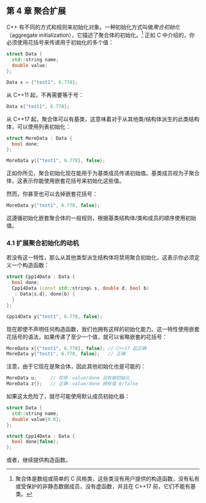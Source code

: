 ## 第 4 章    聚合扩展

C++ 有不同的方式和规则来初始化对象。一种初始化方式叫做*聚合初始化*（aggregate initialization），它描述了聚合体的初始化。[^1] 正如 C 中介绍的，你必须使用花括号来传递用于初始化的多个值：

[^1]: 聚合体是数组或简单的 C 风格类，这些类没有用户提供的构造函数，没有私有或受保护的非静态数据成员，没有虚函数，并且在 C++17 前，它们不能有基类。

```c++
struct Data {
  std::string name;
  double value;
};

Data x = {"test1", 6.778};
```

从 C++11 起，不再需要等于号：

```c++
Data x{"test1", 6.778};
```

从 C++17 起，聚合体可以有基类，这意味着对于从其他类/结构体派生的此类结构体，可以使用列表初始化：

```c++
struct MoreData : Data {
  bool done;
};

MoreData y{{"test1", 6.778}, false};
```

正如你所见，聚合初始化现在能用于为基类成员传递初始值。基类成员视为子聚合体，这表示你能使用嵌套花括号来初始化这些值。

然而，你甚至也可以去掉嵌套花括号：

```c++
MoreData y{"test1", 6.778, false};
```

这遵循初始化嵌套聚合体的一般规则，根据基类结构体/类和成员的顺序使用初始值。

### 4.1    扩展聚合初始化的动机

若没有这一特性，那么从其他类型派生结构体将禁用聚合初始化，这表示你必须定义一个构造函数：

```c++
struct Cpp14Data : Data {
  bool done;
  Cpp14Data (const std::string& s, double d, bool b)
   : Data{s,d}, done{b} {
  }
};

Cpp14Data y{"test1", 6.778, false};
```

现在即使不声明任何构造函数，我们也拥有这样的初始化能力。这一特性使用嵌套花括号的语法，如果传递了至少一个值，就可以省略嵌套的花括号：

```c++
MoreData x{{"test1", 6.778}, false}; // C++17 起正确
MoreData y{"test1", 6.778, false};   // 正确
```

注意，由于它现在是聚合体，因此其他初始化也是可能的：

```c++
MoreData u;     // 哎呀：value/done 没有被初始化
MoreData z{};   // 正确：value/done 拥有值 0/false
```

如果这太危险了，就尽可能使用默认成员初始化器：

```c++
struct Data {
  std::string name;
  double value{0.0};
};

struct Cpp14Data : Data {
  bool done{false};
};
```

或者，继续提供构造函数。